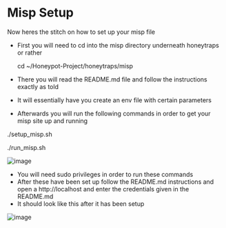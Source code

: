 # Misp Setup

Now heres the stitch on how to set up your misp file
- First you will need to cd into the misp directory underneath honeytraps or rather

    cd ~/Honeypot-Project/honeytraps/misp
- There you will read the README.md file and follow the instructions exactly as told
- It will essentially have you create an env file with certain parameters
- Afterwards you will run the following commands in order to get your misp site up and running

./setup_misp.sh

./run_misp.sh

![image](https://github.com/rainyjluke/HoneyHomeLab/assets/119358099/7fab10b6-22df-4ca9-bfd8-e762986ae0c3)


- You will need sudo privileges in order to run these commands
- After these have been set up follow the README.md instructions and open a http://localhost and enter the credentials given in the README.md
- It should look like this after it has been setup


![image](https://github.com/rainyjluke/HoneyHomeLab/assets/119358099/03010c37-acc6-4142-afb7-18cf433fa567)
